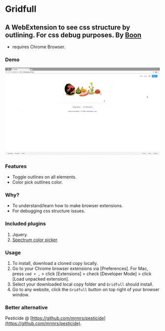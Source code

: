 # Gridfull
## A WebExtension to see css structure by outlining. For css debug purposes. By [Boon](http://simboonlong.com/)

- requires Chrome Browser.


### Demo
![gridfull demo](gridfull.gif)


### Features
* Toggle outlines on all elements.
* Color pick outlines color.


### Why?
- To understand/learn how to make browser extensions.
- For debugging css structure issues.


### Included plugins
1. Jquery.
2. [Spectrum color picker](https://github.com/bgrins/spectrum).


### Usage
1. To install, download a cloned copy locally.
2. Go to your Chrome browser extensions via [Preferences]. For Mac, press `cmd + ,` > click [Extensions] > check [Developer Mode] > click [Load unpacked extension].
3. Select your downloaded local copy folder and `Gridfull` should install.
4. Go to any website, click the `Gridfull` button on top right of your browser window.


### Better alternative
Pesticide @ [https://github.com/mrmrs/pesticide](https://github.com/mrmrs/pesticide).


